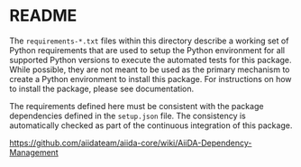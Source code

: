 # README

The `requirements-*.txt` files within this directory describe a working set of Python requirements that are used to setup the Python environment for all supported Python versions to execute the automated tests for this package. While possible, they are not meant to be used as the primary mechanism to create a Python environment to install this package. For instructions on how to install the package, please see documentation.

The requirements defined here must be consistent with the package dependencies defined in the `setup.json` file. The consistency is automatically checked as part of the continuous integration of this package.

https://github.com/aiidateam/aiida-core/wiki/AiiDA-Dependency-Management
